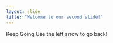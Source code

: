 ```yaml
---
layout: slide
title: "Welcome to our second slide!"
---
```

Keep Going
Use the left arrow to go back!
